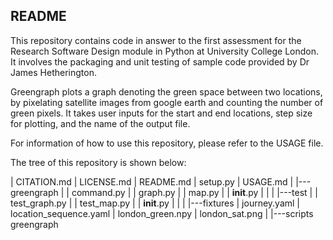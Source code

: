 README
------
This repository contains code in answer to the first assessment for the Research Software 
Design module in Python at University College London. It involves the packaging and unit 
testing of sample code provided by Dr James Hetherington. 

Greengraph plots a graph denoting the green space between two locations, by pixelating 
satellite images from google earth and counting the number of green pixels. It takes user
inputs for the start and end locations, step size for plotting, and the name of the output file.

For information of how to use this repository, please refer to the USAGE file. 

The tree of this repository is shown below:

|   CITATION.md
|   LICENSE.md
|   README.md
|   setup.py
|   USAGE.md
|
|---greengraph
|   |   command.py
|   |   graph.py
|   |   map.py
|   |   __init__.py
|   |
|   |---test
|       |   test_graph.py
|       |   test_map.py
|       |   __init__.py
|       |
|       |---fixtures
|               journey.yaml
|               location_sequence.yaml
|               london_green.npy
|               london_sat.png
|
|---scripts
        greengraph